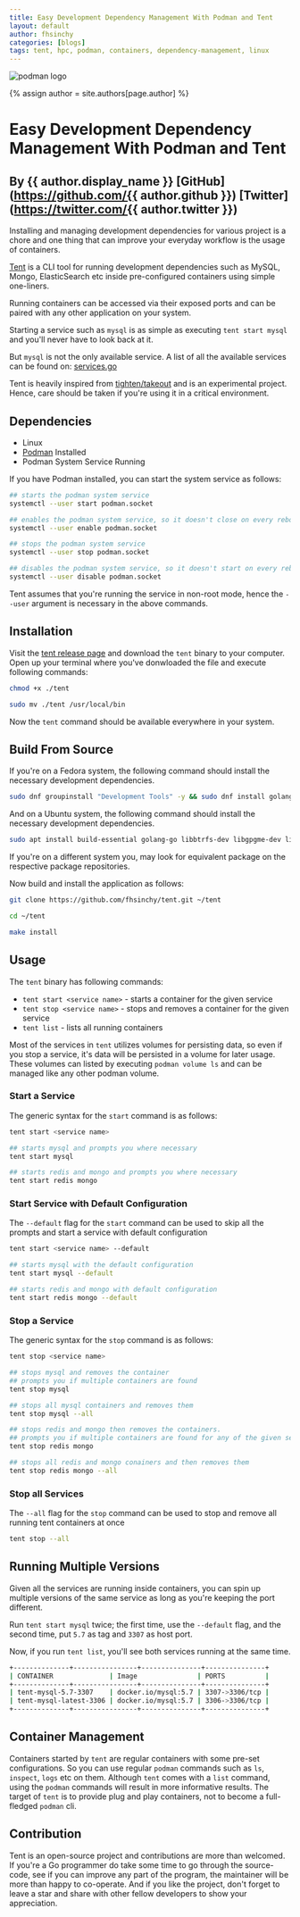 ```yaml
---
title: Easy Development Dependency Management With Podman and Tent
layout: default
author: fhsinchy
categories: [blogs]
tags: tent, hpc, podman, containers, dependency-management, linux
---
```

![podman logo](https://podman.io/images/podman.svg)

{% assign author = site.authors[page.author] %}
# Easy Development Dependency Management With Podman and Tent
## By {{ author.display_name }} [GitHub](https://github.com/{{ author.github }}) [Twitter](https://twitter.com/{{ author.twitter }})

Installing and managing development dependencies for various project is a chore and one thing that can improve your everyday workflow is the usage of containers.

[Tent](https://github.com/fhsinchy/tent/) is a CLI tool for running development dependencies such as MySQL, Mongo, ElasticSearch etc inside pre-configured containers using simple one-liners.

<!--readmore-->

Running containers can be accessed via their exposed ports and can be paired with any other application on your system.

Starting a service such as `mysql` is as simple as executing `tent start mysql` and you'll never have to look back at it.

But `mysql` is not the only available service. A list of all the available services can be found on: [services.go](https://github.com/fhsinchy/tent/blob/master/store/services.go)

Tent is heavily inspired from [tighten/takeout](https://github.com/tighten/takeout) and is an experimental project. Hence, care should be taken if you're using it in a critical environment.

## Dependencies

* Linux
* [Podman](https://podman.io/getting-started/installation) Installed
* Podman System Service Running

If you have Podman installed, you can start the system service as follows:

```bash
## starts the podman system service
systemctl --user start podman.socket

## enables the podman system service, so it doesn't close on every reboot
systemctl --user enable podman.socket

## stops the podman system service
systemctl --user stop podman.socket

## disables the podman system service, so it doesn't start on every reboot
systemctl --user disable podman.socket
```

Tent assumes that you're running the service in non-root mode, hence the `--user` argument is necessary in the above commands.

## Installation

Visit the [tent release page](https://github.com/fhsinchy/tent/releases/) and download the `tent` binary to your computer. Open up your terminal where you've donwloaded the file and execute following commands:

```bash
chmod +x ./tent

sudo mv ./tent /usr/local/bin
```

Now the `tent` command should be available everywhere in your system.

## Build From Source

If you're on a Fedora system, the following command should install the necessary development dependencies.

```bash
sudo dnf groupinstall "Development Tools" -y && sudo dnf install golang btrfs-progs-devel gpgme-devel device-mapper-devel -y
```

And on a Ubuntu system, the following command should install the necessary development dependencies.

```bash
sudo apt install build-essential golang-go libbtrfs-dev libgpgme-dev libdevmapper-dev -y
```

If you're on a different system you, may look for equivalent package on the respective package repositories.

Now build and install the application as follows:

```bash
git clone https://github.com/fhsinchy/tent.git ~/tent

cd ~/tent

make install
```

## Usage

The `tent` binary has following commands:

* `tent start <service name>` - starts a container for the given service
* `tent stop <service name>` - stops and removes a container for the given service
* `tent list` - lists all running containers

Most of the services in `tent` utilizes volumes for persisting data, so even if you stop a service, it's data will be persisted in a volume for later usage. These volumes can listed by executing `podman volume ls` and can be managed like any other podman volume.

### Start a Service

The generic syntax for the `start` command is as follows:

```bash
tent start <service name>

## starts mysql and prompts you where necessary
tent start mysql

## starts redis and mongo and prompts you where necessary
tent start redis mongo
```

### Start Service with Default Configuration

The `--default` flag for the `start` command can be used to skip all the prompts and start a service with default configuration

```bash
tent start <service name> --default

## starts mysql with the default configuration
tent start mysql --default

## starts redis and mongo with default configuration
tent start redis mongo --default
```

### Stop a Service

The generic syntax for the `stop` command is as follows:

```bash
tent stop <service name>

## stops mysql and removes the container
## prompts you if multiple containers are found
tent stop mysql

## stops all mysql containers and removes them
tent stop mysql --all

## stops redis and mongo then removes the containers.
## prompts you if multiple containers are found for any of the given services.
tent stop redis mongo

## stops all redis and mongo conainers and then removes them
tent stop redis mongo --all
```

### Stop all Services

The `--all` flag for the `stop` command can be used to stop and remove all running tent containers at once

```bash
tent stop --all
```

## Running Multiple Versions

Given all the services are running inside containers, you can spin up multiple versions of the same service as long as you're keeping the port different.

Run `tent start mysql` twice; the first time, use the `--default` flag, and the second time, put `5.7` as tag and `3307` as host port.

Now, if you run `tent list`, you'll see both services running at the same time.

```bash
+--------------+----------------+---------------+---------------+
| CONTAINER              | Image               | PORTS          |
+--------------+----------------+---------------+---------------+
| tent-mysql-5.7-3307    | docker.io/mysql:5.7 | 3307->3306/tcp |
| tent-mysql-latest-3306 | docker.io/mysql:5.7 | 3306->3306/tcp |
+--------------+----------------+---------------+---------------+
```

## Container Management

Containers started by `tent` are regular containers with some pre-set configurations. So you can use regular `podman` commands such as `ls`, `inspect`, `logs` etc on them. Although `tent` comes with a `list` command, using the `podman` commands will result in more informative results. The target of `tent` is to provide plug and play containers, not to become a full-fledged `podman` cli.

## Contribution

Tent is an open-source project and contributions are more than welcomed. If you're a Go programmer do take some time to go through the source-code, see if you can improve any part of the program, the maintainer will be more than happy to co-operate. And if you like the project, don't forget to leave a star and share with other fellow developers to show your appreciation.